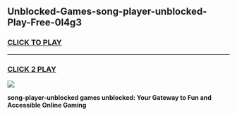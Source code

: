 
## Unblocked-Games-song-player-unblocked-Play-Free-0l4g3
<h3>
<a href="https://premium76.site?title=song-player-unblocked&ref=10A">CLICK TO PLAY</a></h3>
<hr>

<h3>
<a href="https://premium76.site?title=song-player-unblocked&ref=10A">CLICK 2 PLAY</a>
  
</h3>

<a href="https://premium76.site?title=song-player-unblocked&ref=10A"><img src="https://clearcache.store/games.png"></a>


**song-player-unblocked games unblocked: Your Gateway to Fun and Accessible Online Gaming**
